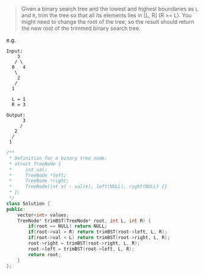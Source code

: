 > Given a binary search tree and the lowest and highest boundaries as `L` and `R`, trim the tree so that all its elements lies in [L, R] (R >= L). You might need to change the root of the tree, so the result should return the new root of the trimmed binary search tree.

e.g.

```
Input: 
    3
   / \
  0   4
   \
    2
   /
  1

  L = 1
  R = 3

Output: 
      3
     / 
   2   
  /
 1
```

```cpp
/**
 * Definition for a binary tree node.
 * struct TreeNode {
 *     int val;
 *     TreeNode *left;
 *     TreeNode *right;
 *     TreeNode(int x) : val(x), left(NULL), right(NULL) {}
 * };
 */
class Solution {
public:
    vector<int> values;
    TreeNode* trimBST(TreeNode* root, int L, int R) {
        if(root == NULL) return NULL;
        if(root->val > R) return trimBST(root->left, L, R);
        if(root->val < L) return trimBST(root->right, L, R);
        root->right = trimBST(root->right, L, R);
        root->left = trimBST(root->left, L, R);
        return root;
    }
};
```


